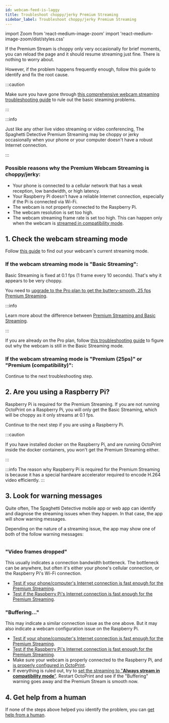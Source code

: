 ```yaml
---
id: webcam-feed-is-laggy
title: Troubleshoot choppy/jerky Premium Streaming
sidebar_label: Troubleshoot choppy/jerky Premium Streaming
---
```

import Zoom from 'react-medium-image-zoom'
import 'react-medium-image-zoom/dist/styles.css'

If the Premium Stream is choppy only very occasionally for brief moments, you can reload the page and it should resume streaming just fine. There is nothing to worry about.

However, if the problem happens frequently enough, follow this guide to identify and fix the root cause.

:::caution

Make sure you have gone through [this comprehensive webcam streaming troubleshooting guide](/docs/user_guides/webcam-feed-is-not-showing) to rule out the basic steaming problems.

:::

:::info

Just like any other live video streaming or video conferencing, The Spaghetti Detective Premium Streaming may be choppy or jerky occasionally when your phone or your computer doesn't have a robust Internet connection.

:::

### Possible reasons why the Premium Webcam Streaming is choppy/jerky:

* Your phone is connected to a cellular network that has a weak reception, low bandwidth, or high latency.
* Your Raspberry Pi doesn't have a reliable Internet connection, especially if the Pi is connected via Wi-Fi.
* The webcam is not properly connected to the Raspberry Pi.
* The webcam resolution is set too high.
* The webcam streaming frame rate is set too high. This can happen only when the webcam is [streamed in compatibility mode](/docs/user_guides/streaming-compatibility-mode).


## 1. Check the webcam streaming mode

Follow [this guide](/docs/user_guides/check-webcam-streaming-mode) to find out your webcam's current streaming mode.

### If the webcam streaming mode is "Basic Streaming":

Basic Streaming is fixed at 0.1 fps (1 frame every 10 seconds). That's why it appears to be very choppy.

You need to [upgrade to the Pro plan to get the buttery-smooth, 25 fps Premium Streaming](https://app.thespaghettidetective.com/ent_pub/pricing/).

:::info

Learn more about the difference between [Premium Streaming and Basic Streaming](/docs/user_guides/webcam-streaming-for-human-eyes).

:::

If you are already on the Pro plan, follow [this troubleshooting guide](/docs/user_guides/webcam-feed-is-not-showing) to figure out why the webcam is still in the Basic Streaming mode.

### If the webcam streaming mode is "Premium (25ps)" or "Premium (compatibility)":

Continue to the next troubleshooting step.

## 2. Are you using a Raspberry Pi?

Raspberry Pi is required for the Premium Streaming. If you are not running OctoPrint on a Raspberry Pi, you will only get the Basic Streaming, which will be choppy as it only streams at 0.1 fps.

Continue to the next step if you are using a Raspberry Pi.

:::caution

If you have installed docker on the Raspberry Pi, and are running OctoPrint inside the docker containers, you won't get the Premium Streaming either.

:::

:::info
The reason why Raspberry Pi is required for the Premium Streaming is because it has a special hardware accelerator required to encode H.264 video efficiently.
:::

## 3. Look for warning messages

Quite often, The Spaghetti Detective mobile app or web app can identify and diagnose the streaming issues when they happen. In that case, the app will show warning messages.

Depending on the nature of a streaming issue, the app may show one of both of the follow warning messages:

<Zoom overlayBgColorEnd="var(--ifm-background-surface-color)">
<img src="/img/user_guides/helpdocs/streaming-warnings.jpg" style={{maxWidth: "308px"}} alt=""></img>
</Zoom>

### "Video frames dropped"

This usually indicates a connection bandwidth bottleneck. The bottleneck can be anywhere, but often it's either your phone's cellular connection, or the Raspberry Pi's Wi-Fi connection.

- [Test if your phone/computer's Internet connection is fast enough for the Premium Streaming](/docs/user_guides/premium-streaming-computer-phone-connection-speed).
- [Test if the Raspberry Pi's Internet connection is fast enough for the Premium Streaming](/docs/user_guides/premium-streaming-raspberry-pi-connection-speed).

### "Buffering..."

This may indicate a similar connection issue as the one above. But it may also indicate a webcam configuration issue on the Raspberry Pi.

- [Test if your phone/computer's Internet connection is fast enough for the Premium Streaming](/docs/user_guides/premium-streaming-computer-phone-connection-speed).
- [Test if the Raspberry Pi's Internet connection is fast enough for the Premium Streaming](/docs/user_guides/premium-streaming-raspberry-pi-connection-speed).
- Make sure your webcam is properly connected to the Raspberry Pi, and [is properly configured in OctoPrint](/docs/user_guides/octoprint-webcam-not-streaming/#3-check-if-the-webcam-is-configured-correctly-in-octoprint).
- If everything is ruled out, try to [set the streaming to "**Always stream in compatibility mode**"](/docs/user_guides/streaming-compatibility-mode/#how-to-change-the-compatibility-mode-setting). Restart OctoPrint and see if the "Buffering" warning goes away and the Premium Stream is smooth now.

## 4. Get help from a human

If none of the steps above helped you identify the problem, you can [get help from a human](/docs/user_guides/contact-us-for-support).
